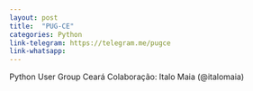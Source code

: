 ```yaml
---
layout: post
title:  "PUG-CE"
categories: Python
link-telegram: https://telegram.me/pugce
link-whatsapp: 
---
```

Python User Group Ceará
Colaboração: Italo Maia (@italomaia)
